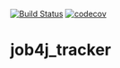 [![Build Status](https://travis-ci.org/iudini/job4j_tracker.svg?branch=master)](https://travis-ci.org/iudini/job4j_tracker)
[![codecov](https://codecov.io/gh/iudini/job4j_tracker/branch/master/graph/badge.svg)](https://codecov.io/gh/iudini/job4j_tracker)

# job4j_tracker